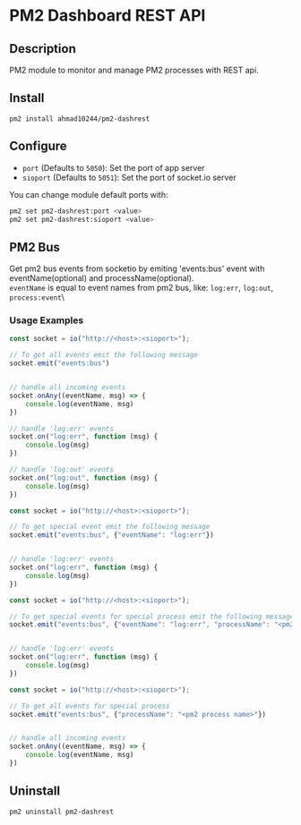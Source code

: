 # PM2 Dashboard REST API

## Description

PM2 module to monitor and manage PM2 processes with REST api.

## Install

`pm2 install ahmad10244/pm2-dashrest`

## Configure

- `port` (Defaults to `5050`): Set the port of app server
- `sioport` (Defaults to `5051`): Set the port of socket.io server

You can change module default ports with:

``` bash
pm2 set pm2-dashrest:port <value>
pm2 set pm2-dashrest:sioport <value>
```

## PM2 Bus

Get pm2 bus events from socketio by emiting 'events:bus' event with eventName(optional) and processName(optional).\
`eventName` is equal to event names from pm2 bus, like: `log:err`, `log:out`, `process:event`\

### Usage Examples

``` javascript
const socket = io("http://<host>:<sioport>");

// To get all events emit the following message
socket.emit("events:bus")


// handle all incoming events
socket.onAny((eventName, msg) => { 
    console.log(eventName, msg)
})

// handle 'log:err' events
socket.on("log:err", function (msg) {
    console.log(msg)
})

// handle 'log:out' events
socket.on("log:out", function (msg) {
    console.log(msg)
})
```

``` javascript
const socket = io("http://<host>:<sioport>");

// To get special event emit the following message
socket.emit("events:bus", {"eventName": "log:err"})


// handle 'log:err' events
socket.on("log:err", function (msg) {
    console.log(msg)
})
```

``` javascript
const socket = io("http://<host>:<sioport>");

// To get special events for special process emit the following message:
socket.emit("events:bus", {"eventName": "log:err", "processName": "<pm2 process name>"})


// handle 'log:err' events
socket.on("log:err", function (msg) {
    console.log(msg)
})
```

``` javascript
const socket = io("http://<host>:<sioport>");

// To get all events for special process
socket.emit("events:bus", {"processName": "<pm2 process name>"})


// handle all incoming events
socket.onAny((eventName, msg) => { 
    console.log(eventName, msg)
})
```

## Uninstall

`pm2 uninstall pm2-dashrest`
